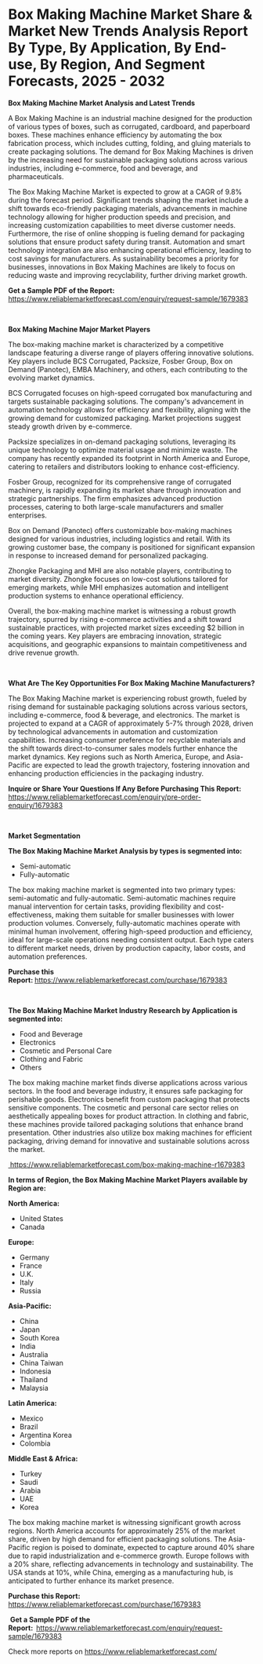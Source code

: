 <p><h1>Box Making Machine Market Share & Market New Trends Analysis Report By Type, By Application, By End-use, By Region, And Segment Forecasts, 2025 - 2032</h1></p><p><strong>Box Making Machine Market Analysis and Latest Trends</strong></p>
<p><p>A Box Making Machine is an industrial machine designed for the production of various types of boxes, such as corrugated, cardboard, and paperboard boxes. These machines enhance efficiency by automating the box fabrication process, which includes cutting, folding, and gluing materials to create packaging solutions. The demand for Box Making Machines is driven by the increasing need for sustainable packaging solutions across various industries, including e-commerce, food and beverage, and pharmaceuticals.</p><p>The Box Making Machine Market is expected to grow at a CAGR of 9.8% during the forecast period. Significant trends shaping the market include a shift towards eco-friendly packaging materials, advancements in machine technology allowing for higher production speeds and precision, and increasing customization capabilities to meet diverse customer needs. Furthermore, the rise of online shopping is fueling demand for packaging solutions that ensure product safety during transit. Automation and smart technology integration are also enhancing operational efficiency, leading to cost savings for manufacturers. As sustainability becomes a priority for businesses, innovations in Box Making Machines are likely to focus on reducing waste and improving recyclability, further driving market growth.</p></p>
<p><strong>Get a Sample PDF of the Report:&nbsp;</strong> <a href="https://www.reliablemarketforecast.com/enquiry/request-sample/1679383?utm_campaign=2294&utm_medium=2&utm_source=Github&utm_content=ia&utm_term=25032025&utm_id=box-making-machine">https://www.reliablemarketforecast.com/enquiry/request-sample/1679383</a></p>
<p>&nbsp;</p>
<p><strong>Box Making Machine Major Market Players</strong></p>
<p><p>The box-making machine market is characterized by a competitive landscape featuring a diverse range of players offering innovative solutions. Key players include BCS Corrugated, Packsize, Fosber Group, Box on Demand (Panotec), EMBA Machinery, and others, each contributing to the evolving market dynamics.</p><p>BCS Corrugated focuses on high-speed corrugated box manufacturing and targets sustainable packaging solutions. The company's advancement in automation technology allows for efficiency and flexibility, aligning with the growing demand for customized packaging. Market projections suggest steady growth driven by e-commerce.</p><p>Packsize specializes in on-demand packaging solutions, leveraging its unique technology to optimize material usage and minimize waste. The company has recently expanded its footprint in North America and Europe, catering to retailers and distributors looking to enhance cost-efficiency.</p><p>Fosber Group, recognized for its comprehensive range of corrugated machinery, is rapidly expanding its market share through innovation and strategic partnerships. The firm emphasizes advanced production processes, catering to both large-scale manufacturers and smaller enterprises.</p><p>Box on Demand (Panotec) offers customizable box-making machines designed for various industries, including logistics and retail. With its growing customer base, the company is positioned for significant expansion in response to increased demand for personalized packaging.</p><p>Zhongke Packaging and MHI are also notable players, contributing to market diversity. Zhongke focuses on low-cost solutions tailored for emerging markets, while MHI emphasizes automation and intelligent production systems to enhance operational efficiency.</p><p>Overall, the box-making machine market is witnessing a robust growth trajectory, spurred by rising e-commerce activities and a shift toward sustainable practices, with projected market sizes exceeding $2 billion in the coming years. Key players are embracing innovation, strategic acquisitions, and geographic expansions to maintain competitiveness and drive revenue growth.</p></p>
<p>&nbsp;</p>
<p><strong>What Are The Key Opportunities For Box Making Machine Manufacturers?</strong></p>
<p><p>The Box Making Machine market is experiencing robust growth, fueled by rising demand for sustainable packaging solutions across various sectors, including e-commerce, food & beverage, and electronics. The market is projected to expand at a CAGR of approximately 5-7% through 2028, driven by technological advancements in automation and customization capabilities. Increasing consumer preference for recyclable materials and the shift towards direct-to-consumer sales models further enhance the market dynamics. Key regions such as North America, Europe, and Asia-Pacific are expected to lead the growth trajectory, fostering innovation and enhancing production efficiencies in the packaging industry.</p></p>
<p><strong>Inquire or Share Your Questions If Any Before Purchasing This Report:</strong> <a href="https://www.reliablemarketforecast.com/enquiry/pre-order-enquiry/1679383?utm_campaign=2294&utm_medium=2&utm_source=Github&utm_content=ia&utm_term=25032025&utm_id=box-making-machine">https://www.reliablemarketforecast.com/enquiry/pre-order-enquiry/1679383</a></p>
<p>&nbsp;</p>
<p><strong>Market Segmentation</strong></p>
<p><strong>The Box Making Machine Market Analysis by types is segmented into:</strong></p>
<p><ul><li>Semi-automatic</li><li>Fully-automatic</li></ul></p>
<p><p>The box making machine market is segmented into two primary types: semi-automatic and fully-automatic. Semi-automatic machines require manual intervention for certain tasks, providing flexibility and cost-effectiveness, making them suitable for smaller businesses with lower production volumes. Conversely, fully-automatic machines operate with minimal human involvement, offering high-speed production and efficiency, ideal for large-scale operations needing consistent output. Each type caters to different market needs, driven by production capacity, labor costs, and automation preferences.</p></p>
<p><strong>Purchase this Report:&nbsp;</strong><a href="https://www.reliablemarketforecast.com/purchase/1679383?utm_campaign=2294&utm_medium=2&utm_source=Github&utm_content=ia&utm_term=25032025&utm_id=box-making-machine">https://www.reliablemarketforecast.com/purchase/1679383</a></p>
<p>&nbsp;</p>
<p><strong>The Box Making Machine Market Industry Research by Application is segmented into:</strong></p>
<p><ul><li>Food and Beverage</li><li>Electronics</li><li>Cosmetic and Personal Care</li><li>Clothing and Fabric</li><li>Others</li></ul></p>
<p><p>The box making machine market finds diverse applications across various sectors. In the food and beverage industry, it ensures safe packaging for perishable goods. Electronics benefit from custom packaging that protects sensitive components. The cosmetic and personal care sector relies on aesthetically appealing boxes for product attraction. In clothing and fabric, these machines provide tailored packaging solutions that enhance brand presentation. Other industries also utilize box making machines for efficient packaging, driving demand for innovative and sustainable solutions across the market.</p></p>
<p><a href="https://www.reliablemarketforecast.com/box-making-machine-r1679383?utm_campaign=2294&utm_medium=2&utm_source=Github&utm_content=ia&utm_term=25032025&utm_id=box-making-machine">&nbsp;https://www.reliablemarketforecast.com/box-making-machine-r1679383</a></p>
<p><strong>In terms of Region, the Box Making Machine Market Players available by Region are:</strong></p>
<p>
    <p> <strong> North America: </strong>
        <ul>
            <li>United States</li>
            <li>Canada</li>
        </ul>
        </p> 
    <p> <strong> Europe: </strong>
        <ul>
            <li>Germany</li>
            <li>France</li>
            <li>U.K.</li>
            <li>Italy</li>
            <li>Russia</li>
        </ul>
        </p> 
    <p> <strong> Asia-Pacific: </strong>
        <ul>
            <li>China</li>
            <li>Japan</li>
            <li>South Korea</li>
            <li>India</li>
            <li>Australia</li>
            <li>China Taiwan</li>
            <li>Indonesia</li>
            <li>Thailand</li>
            <li>Malaysia</li>
        </ul>
        </p> 
    <p> <strong> Latin America: </strong>
        <ul>
            <li>Mexico</li>
            <li>Brazil</li>
            <li>Argentina Korea</li>
            <li>Colombia</li>
        </ul>
        </p> 
    <p> <strong> Middle East & Africa: </strong>
        <ul>
            <li>Turkey</li>
            <li>Saudi</li>
            <li>Arabia</li>
            <li>UAE</li>
            <li>Korea</li>
        </ul>
    </p>
    </p>
<p><p>The box making machine market is witnessing significant growth across regions. North America accounts for approximately 25% of the market share, driven by high demand for efficient packaging solutions. The Asia-Pacific region is poised to dominate, expected to capture around 40% share due to rapid industrialization and e-commerce growth. Europe follows with a 20% share, reflecting advancements in technology and sustainability. The USA stands at 10%, while China, emerging as a manufacturing hub, is anticipated to further enhance its market presence.</p></p>
<p><strong>Purchase this Report: </strong><a href="https://www.reliablemarketforecast.com/purchase/1679383?utm_campaign=2294&utm_medium=2&utm_source=Github&utm_content=ia&utm_term=25032025&utm_id=box-making-machine">https://www.reliablemarketforecast.com/purchase/1679383</a></p>
<p>&nbsp;<strong>Get a Sample PDF of the Report:&nbsp;&nbsp;</strong><a href="https://www.reliablemarketforecast.com/enquiry/request-sample/1679383?utm_campaign=2294&utm_medium=2&utm_source=Github&utm_content=ia&utm_term=25032025&utm_id=box-making-machine">https://www.reliablemarketforecast.com/enquiry/request-sample/1679383</a></p>
<p><strong></strong></p>
<p>Check more reports on <a href="https://www.reliablemarketforecast.com/?utm_campaign=2294&utm_medium=2&utm_source=Github&utm_content=ia&utm_term=25032025&utm_id=box-making-machine">https://www.reliablemarketforecast.com/</a></p>